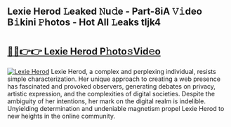 ## Lexie Herod 𝙻eaked 𝙽u𝚍e - Part-8iA 𝚅𝚒deo B𝚒kini 𝙿hotos - Hot All 𝙻eaks tljk4

# <h2><a href="http://ld02cjo.urlbe.top/?page=Lexie+Herod">🔗🔗👉👉 Lexie Herod P𝚑oto𝚜Vid𝚎o</a></h2>

[![Lexie Herod](https://i.imgur.com/eBuTRDB.gif)](http://ld02cjo.urlbe.top/?page=Lexie+Herod)
Lexie Herod, a complex and perplexing individual, resists simple characterization. Her unique approach to creating a web presence has fascinated and provoked observers, generating debates on privacy, artistic expression, and the complexities of digital societies. Despite the ambiguity of her intentions, her mark on the digital realm is indelible. Unyielding determination and undeniable magnetism propel Lexie Herod to new heights in the online community.
